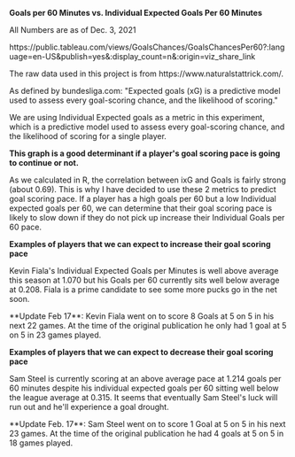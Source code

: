 **<P>Goals per 60 Minutes vs. Individual Expected Goals Per 60 Minutes<P>**
  <P> All Numbers are as of Dec. 3, 2021<P>
https://public.tableau.com/views/GoalsChances/GoalsChancesPer60?:language=en-US&publish=yes&:display_count=n&:origin=viz_share_link

<P>The raw data used in this project is from https://www.naturalstattrick.com/.<P>

<P>As defined by bundesliga.com: "Expected goals (xG) is a predictive model used to assess every goal-scoring chance, and the likelihood of scoring." <P>
<P>We are using Individual Expected goals as a metric in this experiment, which is a predictive model used to assess every goal-scoring chance, and the likelihood of scoring for a single player.<P>

**<P>This graph is a good determinant if a player's goal scoring pace is going to continue or not. <P>**
As we calculated in R, the correlation between ixG and Goals is fairly strong (about 0.69). This is why I have decided to use these 2 metrics to predict goal scoring pace. If a player has a high goals per 60 but a low Individual expected goals per 60, we can determine that their goal scoring pace is likely to slow down if they do not pick up increase their Individual Goals per 60 pace.<P>

**<P>Examples of players that we can expect to increase their goal scoring pace<P>**
  Kevin Fiala's Individual Expected Goals per Minutes is well above average this season at 1.070 but his Goals per 60 currently sits well below average at 0.208. Fiala is a prime candidate to see some more pucks go in the net soon.
<p>**Update Feb 17**: Kevin Fiala went on to score 8 Goals at 5 on 5 in his next 22 games. At the time of the original publication he only had 1 goal at 5 on 5 in 23 games played.
  
**<P>Examples of players that we can expect to decrease their goal scoring pace<P>**
Sam Steel is currently scoring at an above average pace at 1.214 goals per 60 minutes despite his individual expected goals per 60 sitting well below the league average at 0.315. It seems that eventually Sam Steel's luck will run out and he'll experience a goal drought.
<p>**Update Feb. 17**: Sam Steel went on to score 1 Goal at 5 on 5 in his next 23 games. At the time of the original publication he had 4 goals at 5 on 5 in 18 games played.
